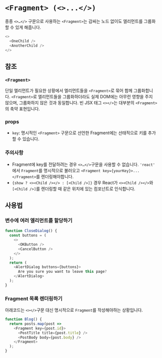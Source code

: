 # `<Fragment> (<>...</>)`

종종 `<>…</>` 구문으로 사용하는 `<Fragment>`는 감싸는 노드 없이도 엘리먼트를 그룹화할 수 있게 해줍니다.

```typescript
<>
  <OneChild />
  <AnotherChild />
</>
```

## 참조

### **`<Fragment>`**

단일 엘리먼트가 필요한 상황에서 엘리먼트들을 `<Fragment>`로 묶어 함께 그룹화합니다. `<Fragment>`로 엘리먼트들을 그룹화하더라도 실제 DOM에는 아무런 영향을 주지 않으며, 그룹화하지 않은 것과 동일합니다. 빈 JSX 태그 `<></>`는 대부분의 `<Fragment>`의 축약 표현입니다.

### props

- `key`:   명시적인 `<Fragment>` 구문으로 선언한 Fragment에는 선태적으로 키를 추가할 수 있습니다.

### 주의사항

- Fragment에 key를 전달하려는 경우 `<>…</>`구문을 사용할 수 없습니다. `'react'` 에서 `Fragment`를 명시적으로 불러오고 `<Fragment key={yourKey}>...</Fragment>`를 렌더링해야합니다.
- `{show ? <><Child /></> : [<Child />]}` 경우 React가 `<><Child /></>`와 `[<Child />]`를 렌더링할 때 같은 위치에 있는 컴포넌트로 인식합니다.

## 사용법

### **변수에 여러 엘리먼트를 할당하기**

```typescript
function CloseDialog() {
  const buttons = (
    <>
      <OKButton />
      <CancelButton />
    </>
  );
  return (
    <AlertDialog buttons={buttons}>
      Are you sure you want to leave this page?
    </AlertDialog>
  );
}
```

### **Fragment 목록 렌더링하기**

아래코드는 `<></>`구문 대신 명시적으로 `Fragment`를 작성해야하는 상황입니다.

```typescript
function Blog() {
  return posts.map(post =>
    <Fragment key={post.id}>
      <PostTitle title={post.title} />
      <PostBody body={post.body} />
    </Fragment>
  );
}
```